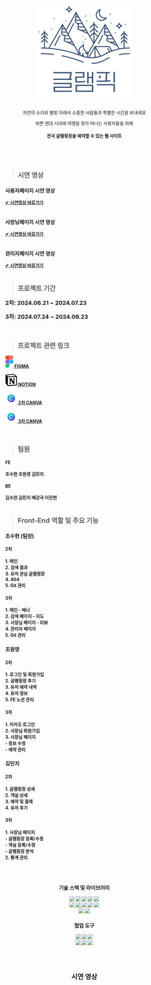 <div align=center> <img src="src/images/readme_logo.png" /> </div>
<br>

<p align=center>자연의 소리와 별빛 아래서 소중한 사람들과 특별한 시간을 보내세요</p>

<p align=center>바쁜 현대 시대에 여행을 찾아 떠나는 사용자들을 위해</p>

<h4 align=center><b>전국 글램핑장을 예약할 수 있는 웹 사이트</h4>

<br>
<br>
<br>

> <h2>시연 영상</h2>

 <h3>
       사용자페이지 시연 영상
    </h3>    
    <span>        
        <a href="https://youtu.be/XW3F1t2RL9c?si=JFWkITzdrvZ4AosU" target="_blank">
            ✔ 시연영상 바로가기
        </a>
    </span>
    <br/><br/>
   <h3>
       사장님페이지 시연 영상
    </h3>    
    <span>        
        <a href="https://youtu.be/hfwuHk6UCdU?si=yN57Y3vQnkBkLBSO" target="_blank">
            ✔ 시연영상 바로가기
        </a>
    </span>
<br/><br/>
    <h3>
       관리자페이지 시연 영상
    </h3>    
    <span>        
        <a href="https://youtu.be/JYwRBTJ8HQs?si=p52Y0npZzyfJc8L7" target="_blank">
            ✔ 시연영상 바로가기
        </a>
    </span>
<br/><br/>


> <h2>프로젝트 기간</h2>

<p style="font-size: 18px;"> 2차: 2024.06.21 ~ 2024.07.23 </p>
<p style="font-size: 18px;"> 3차: 2024.07.24 ~ 2024.08.23 </p>
<br>

> <h2>프로젝트 관련 링크</h2>

<div>
    <a href="https://www.figma.com/design/K6EFAkf02fxCtULowqFS5o/Layout?node-id=164-329&t=o7Jby7RWwhW8lphA-1" target="_blank" >
        <img src="src/images/icon/logos_figma.png" /> FIGMA
    </a>
</div>
<br>
<div>
    <a href="https://lively-gladiolus-389.notion.site/4f83507008e448abbdbfd4194fcb5391" target="_blank">
        <img src="src/images/icon/logos_notion.png" /> NOTION
    </a>
</div>
<br>
<div>
    <a href="https://www.canva.com/design/DAGLMP7V7Zs/igga4VbcFUuWIcHbjXjZ5w/edit?utm_content=DAGLMP7V7Zs&utm_campaign=designshare&utm_medium=link2&utm_source=sharebutton" target="_blank" >
            <img src="src/images/icon/logos_canva.png" /> 2차 CANVA
    </a>
</div>
<br>
<div>
    <a href="https://www.canva.com/design/DAGOSDxa2yo/vss2xOSUSd_W4HAOBT0oBA/edit?utm_content=DAGOSDxa2yo&utm_campaign=designshare&utm_medium=link2&utm_source=sharebutton" target="_blank" >
        <img src="src/images/icon/logos_canva.png" /> 3차 CANVA
    </a>
</div>

<br>
<br>

> <h2>팀원</h2>

<h4>FE</h4>

조수현 조원영 김민지
<br>

<h4>BE</h4>

김수찬 김민지 배강국 이진현
<br>
<br>

> <h2>Front-End 역할 및 주요 기능</h2>

<h3>조수현 (팀장)</h3>
<h4>2차</h4>
1. 메인<br>
2. 검색 결과<br>
3. 유저 관심 글램핑장<br>
4. 404<br>
5. Git 관리<br>
<h4>3차</h4>
1. 메인 - 배너<br>
2. 검색 페이지 - 지도<br>
3. 사장님 페이지 - 리뷰<br>
4. 관리자 페이지<br>
5. Git 관리<br>

<h3>조원영</h3>
<h4>2차</h4>
1. 로그인 및 회원가입<br>
2. 글램핑장 후기<br>
3. 유저 예약 내역<br>
4. 유저 정보<br>
5. FE 노션 관리<br>
<h4>3차</h4>
1. 카카오 로그인<br>
2. 사장님 회원가입<br>
3. 사장님 페이지<br>
    - 정보 수정<br>
    - 예약 관리<br>

<h3>김민지</h3>
<h4>2차</h4>
1. 글램핑장 상세<br>
2. 객실 상세<br>
3. 예약 및 결제<br>
4. 유저 후기<br>
<h4>3차</h4>
1. 사장님 페이지<br>
    - 글램핑장 등록/수정<br>
    - 객실 등록/수정<br>
    - 글램핑장 분석<br>
2. 통계 관리

<br>
<br>
<br>
<br>

### <div align=center> 기술 스택 및 라이브러리 </div>

 <div align=center> 
<img src="https://img.shields.io/badge/html5-E34F26?style=for-the-badge&logo=html5&logoColor=white">
<img src="https://img.shields.io/badge/css-1572B6?style=for-the-badge&logo=css3&logoColor=white">
<img src="https://img.shields.io/badge/javascript-F7DF1E?style=for-the-badge&logo=javascript&logoColor=black">
<img src="https://img.shields.io/badge/react-61DAFB?style=for-the-badge&logo=react&logoColor=black">
<img src="https://img.shields.io/badge/axios-5A29E4?style=for-the-badge&logo=axios&logoColor=white"> <br/>
<img src="https://img.shields.io/badge/prettier-F7B93E?style=for-the-badge&logo=Prettier&logoColor=white">
<img src="https://img.shields.io/badge/ESLint-4B3263?style=for-the-badge&logo=eslint&logoColor=white">
<img src="https://img.shields.io/badge/NPM-%23CB3837.svg?style=for-the-badge&logo=npm&logoColor=white">
<img src="https://img.shields.io/badge/JWT-black?style=for-the-badge&logo=JSON%20web%20tokens">
<img src="https://img.shields.io/badge/Visual%20Studio%20Code-0078d7.svg?style=for-the-badge&logo=visual-studio-code&logoColor=white"> <br/>
<img src="https://img.shields.io/badge/typescript-%23007ACC.svg?style=for-the-badge&logo=typescript&logoColor=white">
<img src="https://img.shields.io/badge/React%20Hook%20Form-%23EC5990.svg?style=for-the-badge&logo=reacthookform&logoColor=white">

 </div>

### <div align=center> 협업 도구 </div>

 <div align=center> 
<img src="https://img.shields.io/badge/github-181717?style=for-the-badge&logo=github&logoColor=white">
<img src="https://img.shields.io/badge/-Swagger-%23Clojure?style=for-the-badge&logo=swagger&logoColor=white">
<img src="https://img.shields.io/badge/Notion-000000?style=for-the-badge&logo=notion&logoColor=white">
<br/>
<img src="https://img.shields.io/badge/figma-%23F24E1E?style=for-the-badge&logo=figma&logoColor=white">
<img src="https://img.shields.io/badge/Slack-4A154B.svg?&style=for-the-badge&logo=Slack&logoColor=white">
<img src ="https://img.shields.io/badge/Canva-%2300C4CC.svg?style=for-the-badge&logo=Canva&logoColor=white">
 </div>

<br>
<br>
<br>

## <div align=center> 시연 영상 </div>

